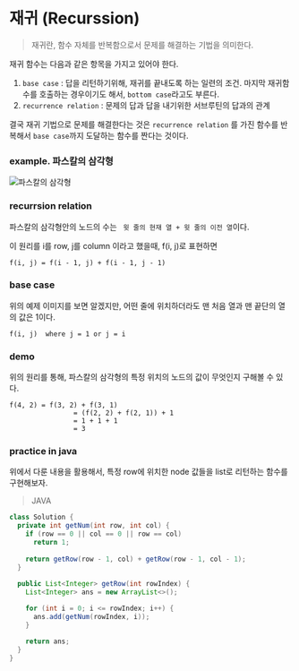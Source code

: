 # 재귀 (Recurssion)

> 재귀란, 함수 자체를 반복함으로서 문제를 해결하는 기법을 의미한다.

재귀 함수는 다음과 같은 항목을 가지고 있어야 한다.

1. `base case` : 답을 리턴하기위해, 재귀를 끝내도록 하는 일련의 조건. 마지막 재귀함수를 호출하는 경우이기도 해서, `bottom case`라고도 부른다.
2. `recurrence relation` : 문제의 답과 답을 내기위한 서브루틴의 답과의 관계

결국 재귀 기법으로 문제를 해결한다는 것은 `recurrence relation` 를 가진 함수를 반복해서 `base case`까지 도달하는 함수를 짠다는 것이다.

### example. 파스칼의 삼각형

![파스칼의 삼각형](https://upload.wikimedia.org/wikipedia/commons/0/0d/PascalTriangleAnimated2.gif)

### recurrsion relation

파스칼의 삼각형안의 노드의 수는 ` 윗 줄의 현재 열 + 윗 줄의 이전 열`이다.

이 원리를  i를 row, j를 column 이라고 했을때, f(i, j)로 표현하면

```
f(i, j) = f(i - 1, j) + f(i - 1, j - 1)
```

### base case

위의 예제 이미지를 보면 알겠지만, 어떤 줄에 위치하더라도 맨 처음 열과 맨 끝단의 열의 값은 1이다.

```
f(i, j)  where j = 1 or j = i
```

### demo

위의 원리를 통해, 파스칼의 삼각형의 특정 위치의 노드의 값이 무엇인지 구해볼 수 있다.

```
f(4, 2) = f(3, 2) + f(3, 1)
				= (f(2, 2) + f(2, 1)) + 1
				= 1 + 1 + 1
				= 3
```

### practice in java

위에서 다룬 내용을 활용해서, 특정 row에 위치한 node 값들을 list로 리턴하는 함수를 구현해보자.

> JAVA

```java
class Solution {
  private int getNum(int row, int col) {
    if (row == 0 || col == 0 || row == col)
      return 1;
    
    return getRow(row - 1, col) + getRow(row - 1, col - 1);
  }
  
  public List<Integer> getRow(int rowIndex) {
    List<Integer> ans = new ArrayList<>();

    for (int i = 0; i <= rowIndex; i++) {
      ans.add(getNum(rowIndex, i));
    }

    return ans;
  }
}